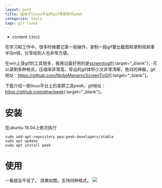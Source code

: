 ```yaml
---
layout: post
title: 适用于linux平台的gif录屏软件peek
categories: tools
tags: gif linux
---
```


* content
{:toc}

在学习和工作中，很多时候要记录一些操作，录制一段gif要比截图和录制视频事半功n倍，分享给别人也非常方便。

在win上录gif的工具很多，我用过最好用的是[screentogif](http://www.screentogif.com){:target="_blank"}，可以录制多种格式，压缩率非常高，导出的gif体积小又非常清晰，绝对的神器，git地址：<https://github.com/NickeManarin/ScreenToGif>{:target="_blank"}。

下面介绍一款linux平台上的录屏工具peek，git地址：<https://github.com/phw/peek>{:target="_blank"}。





# 安装

在ubuntu 18.04上依次执行

```shell
sudo add-apt-repository ppa:peek-developers/stable
sudo apt update
sudo apt install peek
```

# 使用

一看就会不说了。
效果如图，支持四种格式。
![](http://tva2.sinaimg.com/large/7bb8bd97gy1fttgkw51s3j20ke0agq5d.jpg)
